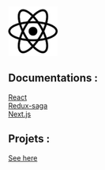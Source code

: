 <img src="https://github.com/frmi2018/frmi2018/blob/main/assets/logos/react.png"  width="100" height=auto>

## Documentations :

[React](https://fr.reactjs.org/)  
[Redux-saga](https://redux-saga.js.org/)  
[Next.js](https://nextjs.org/)

## Projets :  

[See here](http://michaudfranck.ovh/?page_id=227)
